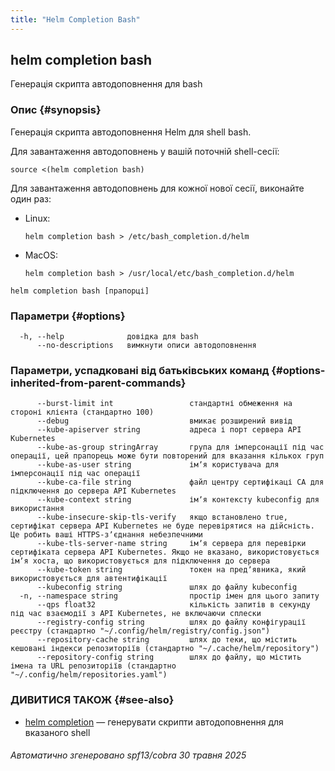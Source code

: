 ```yaml
---
title: "Helm Completion Bash"
---
```


## helm completion bash

Генерація скрипта автодоповнення для bash

### Опис {#synopsis}

Генерація скрипта автодоповнення Helm для shell bash.

Для завантаження автодоповнень у вашій поточній shell-сесії:

```shell
source <(helm completion bash)
```

Для завантаження автодоповнень для кожної нової сесії, виконайте один раз:

- Linux:

  ```shell
  helm completion bash > /etc/bash_completion.d/helm
  ```

- MacOS:

  ```shell
  helm completion bash > /usr/local/etc/bash_completion.d/helm
  ```

```shell
helm completion bash [прапорці]
```

### Параметри {#options}

```none
  -h, --help              довідка для bash
      --no-descriptions   вимкнути описи автодоповнення
```

### Параметри, успадковані від батьківських команд {#options-inherited-from-parent-commands}

```
      --burst-limit int                 стандартні обмеження на стороні клієнта (стандартно 100)
      --debug                           вмикає розширений вивід
      --kube-apiserver string           адреса і порт сервера API Kubernetes
      --kube-as-group stringArray       група для імперсонації під час операції, цей прапорець може бути повторений для вказання кількох груп
      --kube-as-user string             імʼя користувача для імперсонації під час операції
      --kube-ca-file string             файл центру сертифікаці СА для підключення до сервера API Kubernetes
      --kube-context string             імʼя контексту kubeconfig для використання
      --kube-insecure-skip-tls-verify   якщо встановлено true, сертифікат сервера API Kubernetes не буде перевірятися на дійсність. Це робить ваші HTTPS-зʼєднання небезпечними
      --kube-tls-server-name string     імʼя сервера для перевірки сертифіката сервера API Kubernetes. Якщо не вказано, використовується імʼя хоста, що використовується для підключення до сервера
      --kube-token string               токен на предʼявника, який використовується для автентифікації
      --kubeconfig string               шлях до файлу kubeconfig
  -n, --namespace string                простір імен для цього запиту
      --qps float32                     кількість запитів в секунду під час взаємодії з API Kubernetes, не включаючи сплески
      --registry-config string          шлях до файлу конфігурації реєстру (стандартно "~/.config/helm/registry/config.json")
      --repository-cache string         шлях до теки, що містить кешовані індекси репозиторіїв (стандартно "~/.cache/helm/repository")
      --repository-config string        шлях до файлу, що містить імена та URL репозиторіїв (стандартно "~/.config/helm/repositories.yaml")
```

### ДИВИТИСЯ ТАКОЖ {#see-also}

- [helm completion](helm_completion.md) — генерувати скрипти автодоповнення для вказаного shell

###### Автоматично згенеровано spf13/cobra 30 травня 2025
